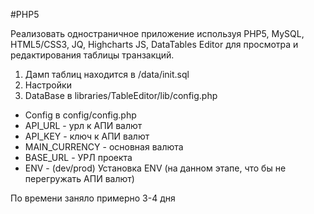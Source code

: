 #PHP5

Реализовать одностраничное приложение используя PHP5, MySQL, HTML5/CSS3, JQ,
Highcharts JS, DataTables Editor для просмотра и редактирования таблицы транзакций.


1. Дамп таблиц находится в /data/init.sql
2. Настройки 
3. DataBase в libraries/TableEditor/lib/config.php
- Config в config/config.php
- API_URL - урл к АПИ валют
- API_KEY - ключ к АПИ валют
- MAIN_CURRENCY - основная валюта
- BASE_URL - УРЛ проекта
- ENV - (dev/prod) Установка ENV (на данном этапе, что бы не перегружать АПИ валют)
 
По времени заняло примерно 3-4 дня  